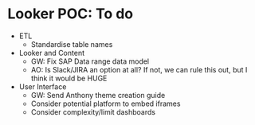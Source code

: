 # Looker POC: To do

* ETL
  * Standardise table names
* Looker and Content
  * GW: Fix SAP Data range data model
  * AO: Is Slack/JIRA an option at all? If not, we can rule this out, but I think it would be HUGE
* User Interface
  * GW: Send Anthony theme creation guide
  * Consider potential platform to embed iframes
  * Consider complexity/limit dashboards
